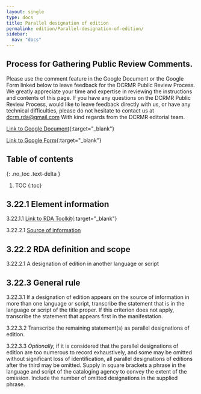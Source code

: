 ```yaml
---
layout: single
type: docs
title: Parallel designation of edition
permalink: edition/Parallel-designation-of-edition/
sidebar:
  nav: "docs"
---
```


## Process for Gathering Public Review Comments.
Please use the comment feature in the Google Document or the Google Form linked below to leave feedback for the DCRMR Public Review Process.  We greatly appreciate your time and expertise in reviewing the instructions and contents of this page.  If you have any questions on the DCRMR Public Review Process, would like to leave feedback directly with us, or have any technical difficulties, please do not hesitate to contact us at dcrm.rda@gmail.com  With kind regards from the DCRMR editorial team.

[Link to Google Document](https://docs.google.com/document/d/1mQR5TKrIZLBR-Hw3-WFxIeTIa4O_K2PzJsqPr6hxC9M/edit){:target="_blank"}

[Link to Google Form](https://docs.google.com/forms/d/e/1FAIpQLSdNtJkbY1mngdTcvCoB7zZcpaIuuKHvlbyiidP-QunDy14VcQ/viewform){:target="_blank"}

## Table of contents
{: .no_toc .text-delta }

1. TOC
{:toc}

## 3.22.1 Element information

<a name="3.22.1.1">3.22.1.1</a> [Link to RDA Toolkit](https://beta.rdatoolkit.org/Content?externalId=en-US_ala-3e5f17dd-9943-3404-8410-7170fe0e6e89){:target="_blank"}

<a name="3.22.2.1">3.22.2.1</a> [Source of information](/DCRMR/books/edition/)

## 3.22.2 RDA definition and scope

<a name="3.22.2.1">3.22.2.1</a> A  designation of edition in another language or script

## 3.22.3 General rule

<a name="3.22.3.1">3.22.3.1</a> If a designation of edition appears on the  source of information in more than one language or script, transcribe the statement that is in the language or script of the title proper. If this criterion does not apply, transcribe the statement that appears first in the manifestation. 

<a name="3.22.3.2">3.22.3.2</a> Transcribe the remaining statement(s) as parallel designations of edition.

<a name="3.22.3.3">3.22.3.3</a> *Optionally,* if it is considered that the parallel designations of edition are too numerous to record exhaustively, and some may be omitted without significant loss of identification, all parallel designations of editions after the third may be omitted. Supply in square brackets a phrase in the language and script of the cataloging agency to convey the extent of the omission. Include the number of omitted designations in the supplied phrase.